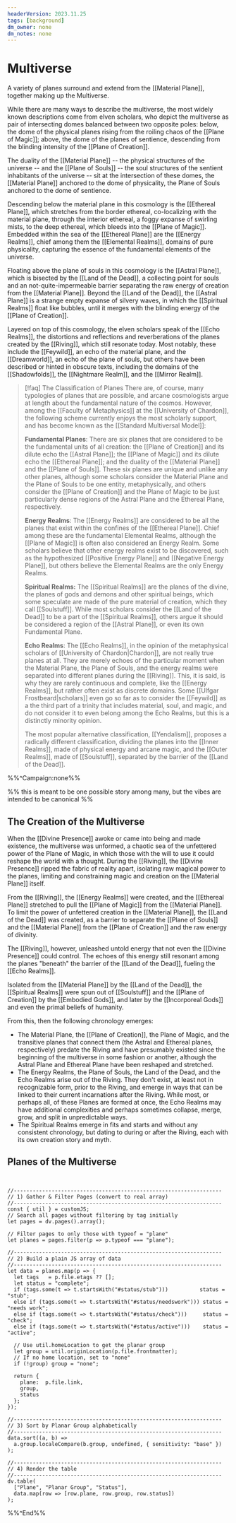 ```yaml
---
headerVersion: 2023.11.25
tags: [background]
dm_owner: none
dm_notes: none
---
```

# Multiverse

A variety of planes surround and extend from the [[Material Plane]], together making up the Multiverse. 

While there are many ways to describe the multiverse, the most widely known descriptions come from elven scholars, who depict the multiverse as pair of intersecting domes balanced between two opposite poles: below, the dome of the physical planes rising from the roiling chaos of the [[Plane of Magic]]; above, the dome of the planes of sentience, descending from the blinding intensity of the [[Plane of Creation]].  

The duality of the [[Material Plane]] -- the physical structures of the universe -- and the [[Plane of Souls]] -- the soul structures of the sentient inhabitants of the universe -- sit at the intersection of these domes, the [[Material Plane]] anchored to the dome of physicality, the Plane of Souls anchored to the dome of sentience. 

Descending below the material plane in this cosmology is the [[Ethereal Plane]], which stretches from the border ethereal, co-localizing with the material plane, through the interior ethereal, a foggy expanse of swirling mists, to the deep ethereal, which bleeds into the [[Plane of Magic]]. Embedded within the sea of the [[Ethereal Plane]] are the [[Energy Realms]], chief among them the [[Elemental Realms]], domains of pure physicality, capturing the essence of the fundamental elements of the universe. 

Floating above the plane of souls in this cosmology is the [[Astral Plane]], which is bisected by the [[Land of the Dead]], a collecting point for souls and an not-quite-impermeable barrier separating the raw energy of creation from the [[Material Plane]]. Beyond the [[Land of the Dead]], the [[Astral Plane]] is a strange empty expanse of silvery waves, in which the [[Spiritual Realms]] float like bubbles, until it merges with the blinding energy of the [[Plane of Creation]]. 

Layered on top of this cosmology, the elven scholars speak of the [[Echo Realms]], the distortions and reflections and reverberations of the planes created by the [[Riving]], which still resonate today. Most notably, these include the [[Feywild]], an echo of the material plane, and the [[Dreamworld]], an echo of the plane of souls, but others have been described or hinted in obscure texts, including the domains of the [[Shadowfolds]], the [[Nightmare Realm]], and the [[Mirror Realm]]. 

>[!faq] The Classification of Planes
>There are, of course, many typologies of planes that are possible, and arcane cosmologists argue at length about the fundamental nature of the cosmos. However, among the [[Faculty of Metaphysics]] at the [[University of Chardon]], the following scheme currently enjoys the most scholarly support, and has become known as the [[Standard Multiversal Model]]:
>
> **Fundamental Planes**: There are six planes that are considered to be the fundamental units of all creation: the [[Plane of Creation]] and its dilute echo the [[Astral Plane]]; the [[Plane of Magic]] and its dilute echo the [[Ethereal Plane]]; and the duality of the [[Material Plane]] and the [[Plane of Souls]]. These six planes are unique and unlike any other planes, although some scholars consider the Material Plane and the Plane of Souls to be one entity, metaphysically, and others consider the [[Plane of Creation]] and the Plane of Magic to be just particularly dense regions of the Astral Plane and the Ethereal Plane, respectively. 
> 
> **Energy Realms**: The [[Energy Realms]] are considered to be all the planes that exist within the confines of the [[Ethereal Plane]]. Chief among these are the fundamental Elemental Realms, although the [[Plane of Magic]] is often also considered an Energy Realm. Some scholars believe that other energy realms exist to be discovered, such as the hypothesized [[Positive Energy Plane]] and [[Negative Energy Plane]], but others believe the Elemental Realms are the only Energy Realms. 
> 
> **Spiritual Realms:** The [[Spiritual Realms]] are the planes of the divine, the planes of gods and demons and other spiritual beings, which some speculate are made of the pure material of creation, which they call [[Soulstuff]]. While most scholars consider the [[Land of the Dead]] to be a part of the [[Spiritual Realms]], others argue it should be considered a region of the [[Astral Plane]], or even its own Fundamental Plane. 
> 
> **Echo Realms**: The [[Echo Realms]], in the opinion of the metaphysical scholars of [[University of Chardon|Chardon]], are not really true planes at all. They are merely echoes of the particular moment when the Material Plane, the Plane of Souls, and the energy realms were separated into different planes during the [[Riving]]. This, it is said, is why they are rarely continuous and complete, like the [[Energy Realms]], but rather often exist as discrete domains. Some [[Ulfgar Frostbeard|scholars]] even go so far as to consider the [[Feywild]] as a the third part of a trinity that includes material, soul, and magic, and do not consider it to even belong among the Echo Realms, but this is a distinctly minority opinion.
> 
> The most popular alternative classification, [[Yendalism]], proposes a radically different classification, dividing the planes into the [[Inner Realms]], made of physical energy and arcane magic, and the [[Outer Realms]], made of [[Soulstuff]], separated by the barrier of the [[Land of the Dead]]. 

%%^Campaign:none%%

%% this is meant to be one possible story among many, but the vibes are intended to be canonical %%
## The Creation of the Multiverse

When the [[Divine Presence]] awoke or came into being and made existence, the multiverse was unformed, a chaotic sea of the unfettered power of the Plane of Magic, in which those with the will to use it could reshape the world with a thought. During the [[Riving]], the [[Divine Presence]] ripped the fabric of reality apart, isolating raw magical power to the planes, limiting and constraining magic and creation on the [[Material Plane]] itself. 

From the [[Riving]], the [[Energy Realms]] were created, and the [[Ethereal Plane]] stretched to pull the [[Plane of Magic]] from the [[Material Plane]]. To limit the power of unfettered creation in the [[Material Plane]], the [[Land of the Dead]] was created, as a barrier to separate the [[Plane of Souls]] and the [[Material Plane]] from the [[Plane of Creation]] and the raw energy of divinity. 

The [[Riving]], however, unleashed untold energy that not even the [[Divine Presence]] could control. The echoes of this energy still resonant among the planes "beneath" the barrier of the [[Land of the Dead]], fueling the [[Echo Realms]]. 

Isolated from the [[Material Plane]] by the [[Land of the Dead]], the [[Spiritual Realms]] were spun out of [[Soulstuff]] and the [[Plane of Creation]] by the [[Embodied Gods]], and later by the [[Incorporeal Gods]] and even the primal beliefs of humanity. 

From this, then the following chronology emerges:
- The Material Plane, the [[Plane of Creation]], the Plane of Magic, and the transitive planes that connect them (the Astral and Ethereal planes, respectively) predate the Riving and have presumably existed since the beginning of the multiverse in some fashion or another, although the Astral Plane and Ethereal Plane have been reshaped and stretched. 
- The Energy Realms, the Plane of Souls, the Land of the Dead, and the Echo Realms arise out of the Riving. They don't exist, at least not in recognizable form, prior to the Riving, and emerge in ways that can be linked to their current incarnations after the Riving. While most, or perhaps all, of these Planes are formed at once, the Echo Realms may have additional complexities and perhaps sometimes collapse, merge, grow, and split in unpredictable ways. 
- The Spiritual Realms emerge in fits and starts and without any consistent chronology, but dating to during or after the Riving, each with its own creation story and myth. 

## Planes of the Multiverse

```dataviewjs


```
```dataviewjs
//------------------------------------------------------------------
// 1) Gather & Filter Pages (convert to real array)
//------------------------------------------------------------------
const { util } = customJS;
// Search all pages without filtering by tag initially
let pages = dv.pages().array(); 

// Filter pages to only those with typeof = "plane"
let planes = pages.filter(p => p.typeof === "plane");

//------------------------------------------------------------------
// 2) Build a plain JS array of data
//------------------------------------------------------------------
let data = planes.map(p => {
  let tags   = p.file.etags ?? [];
  let status = "complete";
  if (tags.some(t => t.startsWith("#status/stub")))          status = "stub";
  else if (tags.some(t => t.startsWith("#status/needswork"))) status = "needs work";
  else if (tags.some(t => t.startsWith("#status/check")))     status = "check";
  else if (tags.some(t => t.startsWith("#status/active")))    status = "active";

  // Use util.homeLocation to get the planar group
  let group = util.originLocation(p.file.frontmatter);
  // If no home location, set to "none"
  if (!group) group = "none";

  return {
    plane:  p.file.link,
    group,
    status
  };
});

//------------------------------------------------------------------
// 3) Sort by Planar Group alphabetically
//------------------------------------------------------------------
data.sort((a, b) => 
  a.group.localeCompare(b.group, undefined, { sensitivity: "base" })
);

//------------------------------------------------------------------
// 4) Render the table
//------------------------------------------------------------------
dv.table(
  ["Plane", "Planar Group", "Status"], 
  data.map(row => [row.plane, row.group, row.status])
);

```


%%^End%%
